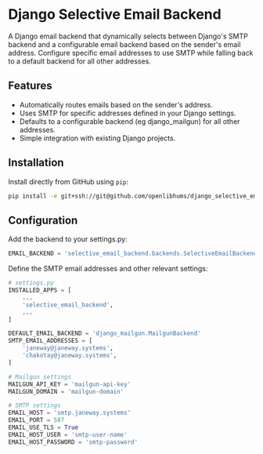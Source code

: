 # Django Selective Email Backend

A Django email backend that dynamically selects between Django's SMTP backend and a configurable email backend based on the sender's email address. Configure specific email addresses to use SMTP while falling back to a default backend for all other addresses.

## Features
- Automatically routes emails based on the sender's address.
- Uses SMTP for specific addresses defined in your Django settings.
- Defaults to a configurable backend (eg django_mailgun) for all other addresses.
- Simple integration with existing Django projects.

## Installation

Install directly from GitHub using `pip`:

```bash
pip install -e git+ssh://git@github.com/openlibhums/django_selective_email_backend@36e642fe1db345e5126f0f4fe09bb83b76d79923#egg=django-selective-email-backend
```

## Configuration

Add the backend to your settings.py:

```python
EMAIL_BACKEND = 'selective_email_backend.backends.SelectiveEmailBackend'
```

Define the SMTP email addresses and other relevant settings:


```python
# settings.py
INSTALLED_APPS = [
    ...
    'selective_email_backend',
    ...
]

DEFAULT_EMAIL_BACKEND = 'django_mailgun.MailgunBackend'
SMTP_EMAIL_ADDRESSES = [
    'janeway@janeway.systems',
    'chakotay@janeway.systems',
]

# Mailgun settings
MAILGUN_API_KEY = 'mailgun-api-key'
MAILGUN_DOMAIN = 'mailgun-domain'

# SMTP settings
EMAIL_HOST = 'smtp.janeway.systems'
EMAIL_PORT = 587
EMAIL_USE_TLS = True
EMAIL_HOST_USER = 'smtp-user-name'
EMAIL_HOST_PASSWORD = 'smtp-password'

```